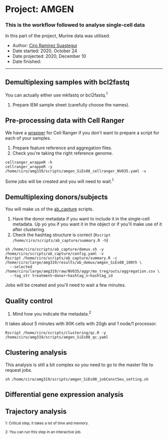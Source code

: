 # Project: AMGEN
### This is the workflow followed to analyse single-cell data
In this part of the project, Murine data was utilised.

- Author: [Ciro Ramirez Suastegui](https://github.com/cramirezs)
- Date started: 2020, October 24
- Date projected: 2020, December 10
- Date finished:

---

## Demultiplexing samples with bcl2fastq
You can actually either use mkfastq or bcl2fastq.<sup>1
1. Prepare IEM sample sheet (carefully choose the names).

## Pre-processing data with Cell Ranger
We have a [wrapper](https://github.com/vijaybioinfo/cellranger_wrappeR) for Cell Ranger if you don't want to prepare a script for each of your samples.
1. Prepare feature reference and aggregation files.
2. Check you're taking the right reference genome.
```
cellranger_wrappeR -h
cellranger_wrappeR -y /home/ciro/amg319/scripts/amgen_SiEs08_cellranger_NV035.yaml -v
```
Some jobs will be created and you will need to wait.<sup>1

## Demultiplexing donors/subjects
You will make us of the [ab_capture](https://github.com/vijaybioinfo/ab_capture) scripts.
1. Have the donor metadata if you want to include it in the single-cell metadata. Up yo you if you want it in the object or if you'll make use of it after clustering.
2. Check the hashtag structure is correct (`Rscript /home/ciro/scripts/ab_capture/summary.R -h`)
```
sh /home/ciro/scripts/ab_capture/demux.sh -y /home/ciro/scripts/ab_capture/config.yaml -v
Rscript /home/ciro/scripts/ab_capture/summary.R -c /home/ciro/large/amg319/results/ab_demux/amgen_SiEs08_100th \
  --selected /home/ciro/large/amg319/raw/NV035/aggr/mo_treg/outs/aggregation.csv \
  --tag_str treatment~donor~hashtag_n~hashtag_id
```
Jobs will be created and you'll need to wait a few minutes.

## Quality control
1. Mind how you indicate the metadata.<sup>2</sup>

It takes about 5 minutes with 90K cells with 20gb and 1 node/1 processor.
```
Rscript /home/ciro/scripts/clustering/qc.R -y /home/ciro/amg319/scripts/amgen_SiEs08_qc.yaml
```

## Clustering analysis
This analysis is still a bit complex so you need to go to the master file to request jobs.
```
sh /home/ciro/amg319/scripts/amgen_SiEs08_jobConstSeu_setting.sh
```

## Differential gene expression analysis
## Trajectory analysis

<sup>1: Critical step; it takes a lot of time and memory.

<sup>2: You can run this step in an interactive job.
